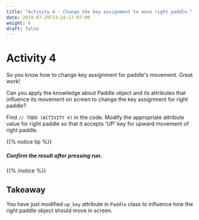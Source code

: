 ```yaml
---
title: "Activity 4 - Change the key assignment to move right paddle."
date: 2019-07-29T13:24:17-07:00
weight: 6
draft: false
---
```


# Activity 4
So you know how to change key assignment for paddle's movement. Great work!

Can you apply the knowledge about Paddle object and its attributes that influence its movement on screen to change the key assignment for right paddle? 

Find `// TODO (ACTIVITY 4)` in the code. Modify the appropriate attribute value for right paddle so that it accepts 'UP' key for upward movement of right paddle. 

{{% notice tip %}}

<h5>Confirm the result after pressing <b>run</b>.</h5>

{{% /notice %}}


## Takeaway 
You have just modified `up_key` attribute in `Paddle` class to influence how the right paddle object should move in screen. 